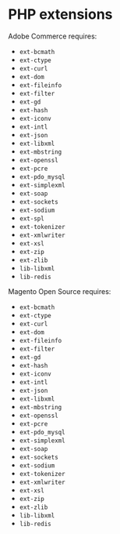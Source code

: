 # PHP extensions

Adobe Commerce requires:

-  `ext-bcmath`
-  `ext-ctype`
-  `ext-curl`
-  `ext-dom`
-  `ext-fileinfo`
-  `ext-filter`
-  `ext-gd`
-  `ext-hash`
-  `ext-iconv`
-  `ext-intl`
-  `ext-json`
-  `ext-libxml`
-  `ext-mbstring`
-  `ext-openssl`
-  `ext-pcre`
-  `ext-pdo_mysql`
-  `ext-simplexml`
-  `ext-soap`
-  `ext-sockets`
-  `ext-sodium`
-  `ext-spl`
-  `ext-tokenizer`
-  `ext-xmlwriter`
-  `ext-xsl`
-  `ext-zip`
-  `ext-zlib`
-  `lib-libxml`
-  `lib-redis`

Magento Open Source requires:

-  `ext-bcmath`
-  `ext-ctype`
-  `ext-curl`
-  `ext-dom`
-  `ext-fileinfo`
-  `ext-filter`
-  `ext-gd`
-  `ext-hash`
-  `ext-iconv`
-  `ext-intl`
-  `ext-json`
-  `ext-libxml`
-  `ext-mbstring`
-  `ext-openssl`
-  `ext-pcre`
-  `ext-pdo_mysql`
-  `ext-simplexml`
-  `ext-soap`
-  `ext-sockets`
-  `ext-sodium`
-  `ext-tokenizer`
-  `ext-xmlwriter`
-  `ext-xsl`
-  `ext-zip`
-  `ext-zlib`
-  `lib-libxml`
-  `lib-redis`
